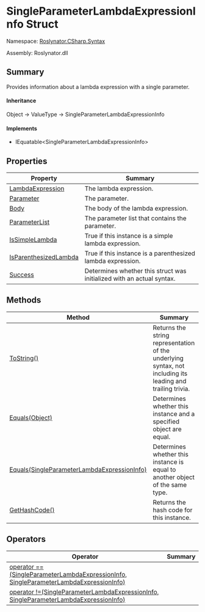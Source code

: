 # SingleParameterLambdaExpressionInfo Struct

Namespace: [Roslynator.CSharp.Syntax](../README.md)

Assembly: Roslynator\.dll

## Summary

Provides information about a lambda expression with a single parameter\.

#### Inheritance

Object &#x2192; ValueType &#x2192; SingleParameterLambdaExpressionInfo

#### Implements

* IEquatable\<SingleParameterLambdaExpressionInfo>

## Properties

| Property| Summary|
| --- | --- |
| [LambdaExpression](LambdaExpression/README.md) | The lambda expression\. |
| [Parameter](Parameter/README.md) | The parameter\. |
| [Body](Body/README.md) | The body of the lambda expression\. |
| [ParameterList](ParameterList/README.md) | The parameter list that contains the parameter\. |
| [IsSimpleLambda](IsSimpleLambda/README.md) | True if this instance is a simple lambda expression\. |
| [IsParenthesizedLambda](IsParenthesizedLambda/README.md) | True if this instance is a parenthesized lambda expression\. |
| [Success](Success/README.md) | Determines whether this struct was initialized with an actual syntax\. |

## Methods

| Method| Summary|
| --- | --- |
| [ToString()](ToString/README.md) | Returns the string representation of the underlying syntax, not including its leading and trailing trivia\. |
| [Equals(Object)](Equals/README.md) | Determines whether this instance and a specified object are equal\. |
| [Equals(SingleParameterLambdaExpressionInfo)](Equals/README.md) | Determines whether this instance is equal to another object of the same type\. |
| [GetHashCode()](GetHashCode/README.md) | Returns the hash code for this instance\. |

## Operators

| Operator| Summary|
| --- | --- |
| [operator ==(SingleParameterLambdaExpressionInfo, SingleParameterLambdaExpressionInfo)](op_Equality/README.md) | |
| [operator !=(SingleParameterLambdaExpressionInfo, SingleParameterLambdaExpressionInfo)](op_Inequality/README.md) | |

